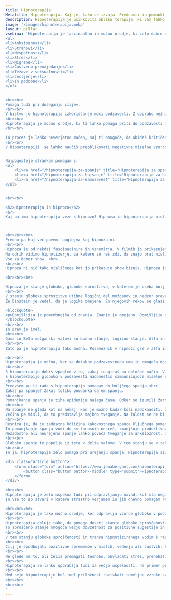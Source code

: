 ```yaml
---
title: Hipnoterapija
Metatitle: Hipnoterapija. Kaj je, kako se izvaja. Prednosti in pomankljivosti hopnoteraapije.
description: Hipnoterapija je učinkovita oblika terapije, ki vam lahko pomaga pri premagovanju različnih težav. V tem članku boste našli odgovore na nekatera pogosta vprašanja o hipnoterapiji.
image: '/images/hipnoterapija.webp'
layout: pillar
vsebina: 'Hipnoterapija je fascinantno in močno orodje, ki zelo dobro deluje pri težavah kot so:<br>
<ul>
<li>Anksioznost</li>
<li>Strahovi</li>
<li>Nespečnost</li>
<li>Stres</li>
<li>Migrene</li>
<li>Čustveno prenajedanje</li>
<li>Težave v seksualnosti</li>
<li>Jecljenje</li>
<li>In podobno</li>
</ul>


<br><br>
Pomaga tudi pri doseganju ciljev. 
<br><br>
V bistvu je hipnoterapija izkoriščanje moči podzavesti. Z uporabo nežnih sprostitvenih tehnik te popelje v stanje globoke, globoke sprostitve, kjer je tvoj um bolj odprt in dovzeten za pozitivne sugestije.
<br><br>
Hipnoterapija je močno orodje, ki ti lahko pomaga priti do podzavesti in narediti trajne spremembe v življenju. Hipnoterapija je varen in naraven način za dostop do delov uma, ki nadzorujejo navade, prepričanja in vedenje.
<br><br>

Ta proces je lahko neverjetno močen, saj ti omogoča, da obideš kritičen glas v svoji glavi, ki te ovira pri pozitivnih spremembah v tvojem življenju. Se pravi premagaš tiste stvari, ki te blokirajo in zarad katerih ne moreš enih stvari spustit, druge pa odlašaš. 
<br><br>
V hipnoterapiji  se lahko naučiš preoblikovati negativne miselne vzorce, opustiti omejujoča prepričanja in poiskat, se dotakniti svojih notranjih virov, da končno dosežeš svoje cilje.


Najpogosteje strankam pomagam s:
<ul>
    <li><a href="/hipnoterapija-za-spanje" title="Hipnoterapija za spanje">hipnoterapijo za spanje</a></li>
    <li><a href="/hipnoterapija-za-hujsanje" title="Hipnoterapija za hujšanje">hipnoterapijo za hujšanje</a></li>
    <li><a href="/hipnoterapija-za-samozavest" title="Hipnoterapija za samozavest">hipnoterapijo za samozavest</a></li>
</ul>


<br><br>

<h2>Hipnoterapija in hipnoza</h2>
<br>
Kaj pa ima hipnoterapija veze s hipnozo? Hipnoza in hipnoterapija nista isto, sta pa povezani.



<br><br><br>
Predno pa kaj več povem, poglejva kaj hipnoza ni.
<br><br>
Hipnoza že od nekdaj fascinacinira in vznemirja. V filmih jo prikazujejo kot nekaj magičnega s čimer odvzameš moč drugemu človeku. <br><br>
Na odrih vidimo hipnotizerje, za katere se res zdi, da znajo brat misli.<br><br>
Vse za dober show. <br>
<br><br>
Hipnoza ni nič tako misličnega kot jo prikazuje show biznis. Hipnoza je čist naravno stanje, ki ga vsak človek doživi večkrat na dan.

<br><br><br>

Hipnoza je stanje globoke, globoke sprostitve, v katerem je oseba bolj odprta za sugestije in podobe. Vključuje spremembo zavesti, tako da postane podzavest aktivnejša.
<br><br>
V stanju globoke sprostitve utihne logični del možganov in nadzor prevzame kreativni del.<br><br>
Že Einstein je vedel, da je logika omejena. En njegovih rekov se glasi:<br><br>

<blockquote>
<p>Domišljija je pomembnejša od znanja. Znanje je omejeno. Domišljija obkroža svet.</p>
</blockquote>
<br><br>
In prav je imel.
<br><br>
Gama in Beta možganski valovi so budno stanje, logično stanje. Alfa in teta pa sta valova umirjenosti, ustvarjanja v flowu, zaspanosti, sanjenja, domišljije in tudi podzavesti.
<br><br>
Zato pa je hipnoterapija tako močna. Posameznik v hipnozi gre v alfa in teta valovanje možganov. Njegova kreativnost in domišljija sta zbujeni, in podzavest aktivno posluša ukaze. Medtem, ko je logični, zaprti del uma nič več ne blokira.

<br><br>
Hipnoterapija je močna, ker se dotakne podzavestnega uma in omogoča dostop do globljih misli, čustev in prepričanj.
<br><br>
S hipnoterapijo dobiš vpogled v to, zakaj reagiraš na določen način. V seansi in delu z mano prepoznaš sprožilce negativnega vedenja ali čustev in se naučiš reagirati drugače. <br>
S hipnoterapijo globoko v podzavesti nadomestiš samouničujoče miselne vzorce s pozitivnimi. 
<br><br>
Predvsem pa ti rada s hipnoterapijo pomagam do boljšega spanja.<br>
Zakaj pa spanje? Zakaj toliko poudarka dajem spanju.
<br><br>
Pomanjkanje spanja je tiha epidemija našega časa. Odkar so izumili žarnico, spimo veliko manj kot naši predniki. Delo, šola, druženje, šport, čas ki ga preživimo pred telefonom, račujnalnik, tvjem. Skoraj vsemu dajemo prednost pred spanjem. 
<br><br>
Na spanje se gleda kot na nekaj, kar je možno kadar koli nadoknaditi. Žal to ni res. Enako kot se ne moreš najesti za vnaprej in nazaj, se ne moreš naspati za naprej in nazaj.
Večina pa misli, da to predstavlja majhno tveganje. Na žalost se ne bi mogli bolj motiti.
<br><br>
Resnica je, da je zadostna količina kakovostnega spanca ključnega pomena za dobro zdravje. Spanje je eliksir življenja, zdravja, kreative, reševanja problema, v bistvu vsega.<br>
In pomanjkanje spanja vodi do smrtonosnih nesreč, zmanjšuje produktivnost in škoduje kakovosti življenja. 
Nezadostno ali neurejeno spanje lahko poveča tveganje za anksioznost, depresijo, srčni napad, možgansko kap, aritmijo, srčno popuščanje in zgodnjo smrt. 
<br><br>
Globoko spanje te popelje iz teta v delta valove. V tem stanju se v telesu dogajajo najbolj restorativne, kreativne, mogočne stvari. Na videz že izgleda, da smo na miru, pod površjem pa se dogaja mnogo procesov, ki ti pomagajo do boljše čustvene stabilnosti, večje učinkovitosti in boljše sposobnosti reševanja problemov. In ja V REM stanju se reši tudi marsikateri problem. Marsikatera pesem je bila skreirana v spanju. Periodični sistem je bil sestavljen v spanju. Bolj ko preučuješ spanje, bolj ti je jasno, da je res izredno pomembno za vsakogar.
<br><br>
In ja, hipnoterapija zelo pomaga pri urejanju spanja. Hipnoterapija sicer ne reši zdravstvenih stvari kot so nemirne noge ali spalna apneja in druge stvari. Ti pa pomaga, ko imaš obsessive misli, slabe navade in prepričanja, ali pa rabiš se samo sprostit.

<div class="article_button">
    <form class="form" action="https://www.janabergant.com/hipnoterapija-za-spanje/" method="GET" target="_blank">
        <button class="button button--middle" type="submit">Hipnoterapija za spanje <i class="ion ion-ios-paper-plane"></i></button>
    </form>
</div>

<br><br>
Hipnoterapija je zelo uspešna tudi pri odpravljanju navad, kot sta negativno razmišljanje in čustveno prenajedanje, ki sta globoko zakoreninjeni v podzavesti.<br> 
In vse to so stvari v katere strastno verjamem in jih dnevno pomagam reševat mojim strankam.

<br><br><br>
Hipnoterapija je tako močno orodje, ker odpravlja vzorce globoko v podzavesti. Če tam ne odpraviš vzroka, je ta še zmerom tam.
<br><br>
Hipnoterapija deluje tako, da pomaga doseči stanje globoke sproščenosti in povečane sugestivnosti, čemer rečemo tudi trans.<br>
To sproščeno stanje omogoča večjo dovzetnost za pozitivne sugestije in podobe. Hipnoza je stanje, ko se zavest spremeni in gredo možgani iz beta delovanja v alfa stanje v katerem je posameznik bolj dojemljiv za sugestije.
<br><br>
V tem stanju globoke sproščenosti in transa hipnotiziranega vodim k raziskovanju in obravnavanju osnovnih prepričanj, čustev ali vedenja, ki prispevajo k težavi. Z uporabo pozitivnih sugestij in tehnik vizualizacije pomagam posamezniku preoblikovati negativne misli, premagati omejujoča prepričanja in razviti nove mehanizme obvladovanja.
<br><br>
Cilj je spodbujati pozitivne spremembe v mislih, vedenju ali čustvih, ki lahko izboljšajo splošno dobro počutje posameznika. Posebne tehnike, ki se uporabljajo pri hipnoterapiji, se lahko razlikujejo glede na pristop in potrebe posameznika.
<br><br>
Ne glede na to, ali želiš premagati tesnobo, obvladati stres, prenehati kaditi, shujšati ali preprosto izboljšati svoje splošno počutje, ti lahko hipnoterapija pomaga.
<br><br>
Hipnoterapija se lahko uporablja tudi za večjo uspešnosti, na primer pri športu ali javnem nastopanju, in za pomoč posameznikom pri doseganju ciljev osebne rasti in samoizboljšanja.
<br><br>
Med sejo hipnoterapije boš imel priložnost raziskati temeljne vzroke svojih težav in si prizadevati za rešitev, ki je prilagojena tvojim edinstvenim potrebam. Naučil se boš močnih tehnik, ki ti bodo pomagale upravljati svoje misli in čustva, da boš lahko prevzeli nadzor nad svojim življenjem in dosegel svoje cilje.
<br><br>
<br><br>
'
---
```


